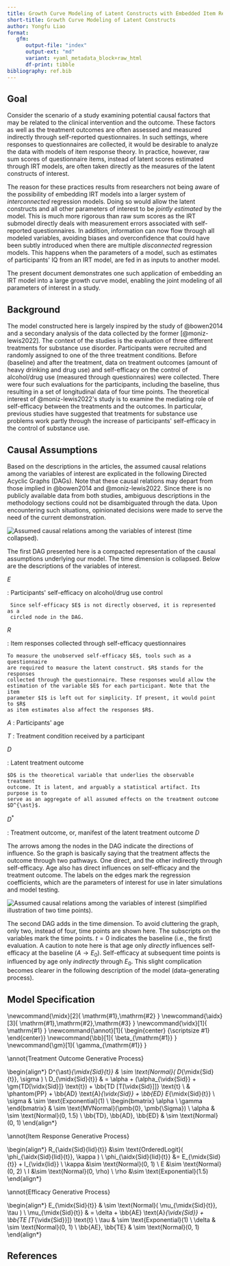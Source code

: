 ```yaml
---
title: Growth Curve Modeling of Latent Constructs with Embedded Item Response Submodels
short-title: Growth Curve Modeling of Latent Constructs
author: Yongfu Liao
format: 
   gfm:
      output-file: "index"
      output-ext: "md"
      variant: +yaml_metadata_block+raw_html
      df-print: tibble
bibliography: ref.bib
---
```


<!--
```{r setup, include=FALSE}
knitr::opts_chunk$set(
	message = FALSE,
	warning = FALSE,
	#results = 'hold',
	out.width = "100%",
	fig.align = 'center',
	comment = "",
	fig.dim = c(10, 5.5),
   dev='svglite',
   dev.args = list(bg = "transparent"),
   NULL
)
```
-->

Goal
-----

Consider the scenario of a study examining potential causal factors that may be
related to the clinical intervention and the outcome. These factors as well as
the treatment outcomes are often assessed and measured indirectly through
self-reported questionnaires. In such settings, where responses to
questionnaires are collected, it would be desirable to analyze the data with
models of item response theory. In practice, however, raw sum scores of
questionnaire items, instead of latent scores estimated through IRT models, are
often taken directly as the measures of the latent constructs of interest.

The reason for these practices results from researchers not being aware of the
possibility of embedding IRT models into a larger system of _interconnected_
regression models. Doing so would allow the latent constructs and all other
parameters of interest to be *jointly estimated* by the model. This is much more
rigorous than raw sum scores as the IRT submodel directly deals with
measurement errors associated with self-reported questionnaires. In addition,
information can now flow through all modeled variables, avoiding biases and
overconfidence that could have been subtly introduced when there are multiple
_disconnected_ regression models. This happens when the parameters of a model,
such as estimates of participants' IQ from an IRT model, are fed in as inputs to
another model.

The present document demonstrates one such application of embedding an IRT model
into a large growth curve model, enabling the joint modeling of all parameters
of interest in a study.


Background
----------

The model constructed here is largely inspired by the study of @bowen2014 and a
secondary analysis of the data collected by the former [@moniz-lewis2022]. The
context of the studies is the evaluation of three different treatments for
substance use disorder. Participants were recruited and randomly assigned to one
of the three treatment conditions. Before (baseline) and after the treatment,
data on treatment outcomes (amount of heavy drinking and drug use) and
self-efficacy on the control of alcohol/drug use (measured through
questionnaires) were collected. There were four such evaluations for the
participants, including the baseline, thus resulting in a set of longitudinal
data of four time points. The theoretical interest of @moniz-lewis2022\'s study
is to examine the mediating role of self-efficacy between the treatments and the
outcomes. In particular, previous studies have suggested that treatments for
substance use problems work partly through the increase of participants'
self-efficacy in the control of substance use.


Causal Assumptions
------------------

Based on the descriptions in the articles, the assumed causal relations among
the variables of interest are explicated in the following Directed Acyclic
Graphs (DAGs). Note that these causal relations may depart from those implied in
@bowen2014 and @moniz-lewis2022. Since there is no publicly available data from
both studies, ambiguous descriptions in the methodology sections could not be
disambiguated through the data. Upon encountering such situations, opinionated
decisions were made to serve the need of the current demonstration.

![Assumed causal relations among the variables of interest (time collapsed).](./dag)

The first DAG presented here is a compacted representation of the causal
assumptions underlying our model. The time dimension is collapsed. Below are the
descriptions of the variables of interest.

$E$

:    Participants' self-efficacy on alcohol/drug use control
      
     Since self-efficacy $E$ is not directly observed, it is represented as a
     circled node in the DAG.

$R$

:   Item responses collected through self-efficacy questionnaires

    To measure the unobserved self-efficacy $E$, tools such as a questionnaire
    are required to measure the latent construct. $R$ stands for the responses
    collected through the questionnaire. These responses would allow the
    estimation of the variable $E$ for each participant. Note that the item
    parameter $I$ is left out for simplicity. If present, it would point to $R$
    as item estimates also affect the responses $R$.

$A$
:   Participants' age

$T$
:   Treatment condition received by a participant

$D$

:   Latent treatment outcome 

    $D$ is the theoretical variable that underlies the observable treatment
    outcome. It is latent, and arguably a statistical artifact. Its purpose is to
    serve as an aggregate of all assumed effects on the treatment outcome
    $D^{\ast}$.

$D^{\ast}$

:   Treatment outcome, or, manifest of the latent treatment outcome $D$

The arrows among the nodes in the DAG indicate the directions of influence. So
the graph is basically saying that the treatment affects the outcome through two
pathways. One direct, and the other indirectly through self-efficacy. Age also
has direct influences on self-efficacy and the treatment outcome. The labels on
the edges mark the regression coefficients, which are the parameters of interest
for use in later simulations and model testing.

![Assumed causal relations among the variables of interest (simplified illustration of two time points).](./dag-longitudinal)

The second DAG adds in the time dimension. To avoid cluttering the graph, only
two, instead of four, time points are shown here. The subscripts on the
variables mark the time points. $t=0$ indicates the baseline (i.e., the first)
evaluation. A caution to note here is that age only *directly* influences
self-efficacy at the baseline ($A \rightarrow E_0$). Self-efficacy at subsequent
time points is influenced by age only *indirectly* through $E_0$. This slight
complication becomes clearer in the following description of the model
(data-generating process).


Model Specification
-------------------

\newcommand{\midx}[2]{ \mathrm{#1},\mathrm{#2} }
\newcommand{\aidx}[3]{ \mathrm{#1},\mathrm{#2},\mathrm{#3} }
\newcommand{\vidx}[1]{ \mathrm{#1} }
\newcommand{\annot}[1]{ \begin{center} {\scriptsize #1} \end{center}}
\newcommand{\bb}[1]{ \beta_{\mathrm{#1}} }
\newcommand{\gm}[1]{ \gamma_{\mathrm{#1}} }

\annot{Treatment Outcome Generative Process}

\begin{align*}
   D^{\ast}_{\midx{Sid}{t}}                       & \sim \text{Normal}( D_{\midx{Sid}{t}}, \sigma )                       \\
   D_{\midx{Sid}{t}}                              & = \alpha + (\alpha_{\vidx{Sid}} + \gm{TD[\vidx{Sid}]} \text{t}) + \bb{TD [T[\vidx{Sid}]]} \text{t} \\
                                                  & \phantom{PP} + \bb{AD} \text{A}_{\vidx{Sid}} + \bb{ED} E_{\midx{Sid}{t}} \\
   \sigma                                         & \sim \text{Exponential}(1) \\
   \begin{bmatrix} \alpha \\ \gamma \end{bmatrix} & \sim \text{MVNormal}(\pmb{0}, \pmb{\Sigma}) \\
   \alpha                                         & \sim \text{Normal}(0, 1.5) \\
   \bb{TD}, \bb{AD}, \bb{ED}                      & \sim \text{Normal}(0, 1) 
\end{align*}

\annot{Item Response Generative Process}

\begin{align*}
   R_{\aidx{Sid}{Iid}{t}}    &\sim \text{OrderedLogit}( \phi_{\aidx{Sid}{Iid}{t}}, \kappa )    \\
   \phi_{\aidx{Sid}{Iid}{t}} &= E_{\midx{Sid}{t}} + I_{\vidx{Iid}}                           \\
   \kappa               &\sim \text{Normal}(0, 1)         \\
   E                    &\sim \text{Normal}(0, 2)         \\
   I                    &\sim \text{Normal}(0, \rho)      \\
   \rho                 &\sim \text{Exponential}(1.5)
\end{align*}

\annot{Efficacy Generative Process}

\begin{align*}
   E_{\midx{Sid}{t}}           & \sim \text{Normal}( \mu_{\midx{Sid}{t}}, \tau )                   \\
   \mu_{\midx{Sid}{t}}         & = \delta + \bb{AE} \text{A}_{\vidx{Sid}}  + \bb{TE [T_{\vidx{Sid}}]} \text{t}  \\
   \tau                   & \sim \text{Exponential}(1)  \\
   \delta                 & \sim \text{Normal}(0, 1)  \\
   \bb{AE}, \bb{TE} & \sim \text{Normal}(0, 1)
\end{align*}
 

References
----------

